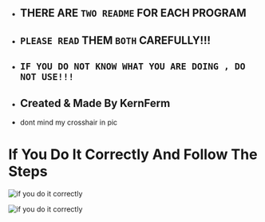 - ## THERE ARE `TWO README` FOR EACH PROGRAM

- ## `PLEASE READ` THEM `BOTH` CAREFULLY!!!

- ## `IF YOU DO NOT KNOW WHAT YOU ARE DOING , DO NOT USE!!!`



- ## Created & Made By KernFerm



 
- dont mind my crosshair in pic 

# If You Do It Correctly And Follow The Steps

![if you do it correctly](https://media.discordapp.net/attachments/1197005458326683739/1210730806759137360/image.png?ex=65fe14ee&is=65eb9fee&hm=b1daf4848f12d8b02e50d7c29d9afd4f410fd41f546eaa501b18b9d2dd93e020&=&format=webp&quality=lossless)

![if you do it correctly](https://media.discordapp.net/attachments/1197005458326683739/1210730807094943784/image.png?ex=65fe14ee&is=65eb9fee&hm=36c212fc557db8cd0dc025c6d6bdce3500d52bac490f210ff044336e14fecd38&=&format=webp&quality=lossless)
